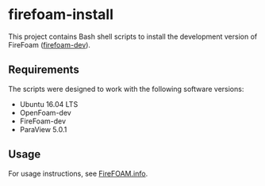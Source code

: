 # firefoam-install

This project contains Bash shell scripts to install the development version of FireFoam ([firefoam-dev](https://github.com/fireFoam-dev/fireFoam-dev)).

## Requirements

The scripts were designed to work with the following software versions:

 - Ubuntu 16.04 LTS
 - OpenFoam-dev
 - FireFoam-dev
 - ParaView 5.0.1

## Usage

For usage instructions, see [FireFOAM.info](http://www.firefoam.info/install/scripts/).

